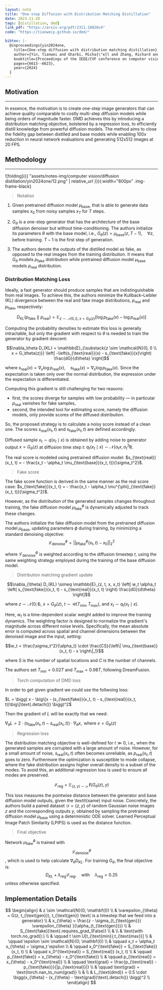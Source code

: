 ```yaml
---
layout: note
title: "One-step Diffusion with Distribution Matching Distillation"
date: 2023-11-20
tags: [distillation, dmd]
link_pdf: "https://arxiv.org/pdf/2311.18828v4"
code: "https://tianweiy.github.io/dmd/"

bibtex: |-
  @inproceedings{yin2024one,
    title={One-step diffusion with distribution matching distillation},
    author={Yin, Tianwei and Gharbi, Micha{\"e}l and Zhang, Richard and Shechtman, Eli and Durand, Fredo and Freeman, William T and Park, Taesung},
    booktitle={Proceedings of the IEEE/CVF conference on computer vision and pattern recognition},
    pages={6613--6623},
    year={2024}
  }
---
```


## Motivation

---

In essence, the motivation is to create one-step image generators that can achieve quality comparable to costly multi-step diffusion models while being orders of magnitude faster. DMD achieves this by introducing a distribution matching objective, bolstered by a regression loss, to efficiently distill knowledge from powerful diffusion models. The method aims to close the fidelity gap between distilled and base models while enabling 100x reduction in neural network evaluations and generating 512x512 images at 20 FPS.

## Methodology

---

![folding]({{ "assets/notes-img/computer vision/diffusion distillation/yin2024one/12.png" | relative_url }}){:width="800px" .img-frame-black}

> Notation

1. Given pretrained diffusion model $\mu_{\text{base}}$, that is able to generate data samples $x_0$ from noisy samples $x_T$ for $T$ steps.

2. $G_\theta$ is a one-step generator that has the architecture of the base diffusion denoiser but without time-conditioning. The authors initialize its parameters $\theta$ with the base model, i.e., $G_{\theta}(z) = \mu_{\text{base}}(z, T - 1), \quad \forall z$, before training. $T-1$ is the first step of generation.

3. The authors denote the outputs of the distilled model as fake, as opposed to the real images from the training distribution. It means that $G_{\theta}$ models $p_{\text{fake}}$ distribution while pretrained diffusion model $\mu_{\text{base}}$ models $p_{\text{real}}$ distribution.

### Distribution Matching Loss

Ideally, a fast generator should produce samples that are indistinguishable from real images.
To achieve this, the authors minimize the Kullback–Leibler (KL) divergence between the real and fake image distributions, $p_{\text{real}}$ and $p_{\text{fake}}$, respectively:

$$D_{KL}(p_{\text{fake}} \parallel p_{\text{real}}) = \mathbb{E}_{z \sim \mathcal{N}(0, I),\; x = G_{\theta}(z)} \left[ \log p_{\text{fake}}(x) - \log p_{\text{real}}(x) \right]$$

Computing the probability densities to estimate this loss is generally intractable, but only the gradient with respect to $\theta$ is needed to train the generator by gradient descent:

$$\nabla_\theta D_{KL} = \mathbb{E}_{\substack{z \sim \mathcal{N}(0, I) \\ x = G_\theta(z)}} \left[ -\left(s_{\text{real}}(x) - s_{\text{fake}}(x)\right) \frac{dG}{d\theta} \right]$$

$\text{where } s_{\text{real}}(x) = \nabla_x \log p_{\text{real}}(x), \quad s_{\text{fake}}(x) = \nabla_x \log p_{\text{fake}}(x)$.
Since the expectation is taken only over the normal distribution, the expression under the expectation is differentiated.

Computing this gradient is still challenging for two reasons:

- first, the scores diverge for samples with low probability — in particular $p_{\text{real}}$ vanishes for fake samples,
- second, the intended tool for estimating score, namely the diffusion models, only provide scores of the diffused distribution.

So, the proposed strategy is to calculate a noisy score instead of a clean one.
The scores $s_{\text{real}}(x_t, t)$ and $s_{\text{fake}}(x_t, t)$ are defined accordingly.

Diffused sample $x_t \sim q(x_t \mid x)$ is obtained by adding noise to generator output $x = G_\theta(z)$ at diffusion time step $t$: $q_t(x_t \mid x) \sim \mathcal{N}(\alpha_t x,\, \sigma_t^2 \mathbf{I})$.

The real score is modeled using pretrained diffusion model: $s_{\text{real}}(x_t, t) = - \frac{x_t - \alpha_t \mu_{\text{base}}(x_t, t)}{\sigma_t^2}$.

> Fake score

The fake score function is derived in the same manner as the real score case: $s_{\text{fake}}(x_t, t) = - \frac{x_t - \alpha_t \mu^{\phi}_{\text{fake}}(x_t, t)}{\sigma_t^2}$.

However, as the distribution of the generated samples changes throughout training, the fake diffusion model $\mu^{\phi}_{\text{fake}}$ is dynamically adjusted to track these changes.

The authors initialize the fake diffusion model from the pretrained diffusion model $\mu_{\text{base}}$, updating parameters $\phi$ during training, by minimizing a standard denoising objective:
$$\mathcal{L}^{\phi}_{\text{denoise}} = ||\mu^{\phi}_{\text{fake}}(x_t, t) - x_0||_2^2$$

where $\mathcal{L}^{\phi}_{\text{denoise}}$ is weighted according to the diffusion timestep $t$, using the same weighting strategy employed during the training of the base diffusion model.

> Distribution matching gradient update

$$\nabla_{\theta} D_{KL} \simeq \mathbb{E}_{z, t, x, x_t} \left[ w_t \alpha_t \left( s_{\text{fake}}(x_t, t) - s_{\text{real}}(x_t, t) \right) \frac{dG}{d\theta} \right]$$

where $z \sim \mathcal{N}(0; \mathbf{I})$, $x = G_{\theta}(z)$, $t \sim \mathcal{U}(T_{\min}, T_{\max})$, and $x_t \sim q_t(x_t \mid x)$.

Here, $w_t$ is a time-dependent scalar weight added to improve the training dynamics.
The weighting factor is designed to normalize the gradient's magnitude across different noise levels.
Specifically, the mean absolute error is computed across spatial and channel dimensions between the denoised image and the input, setting:

$$w_t = \frac{\sigma_t^2}{\alpha_t} \cdot \frac{CS}{\left\| \mu_{\text{base}}(x_t, t) - x \right\|_1}$$

where $S$ is the number of spatial locations and $C$ is the number of channels.

The authors set $T_{\min} = 0.02T$ and $T_{\max} = 0.98T$, following DreamFusion.

> Torch computation of DMD loss

In order to get given gradient we could use the follwoing loss:

$L = \bigg( x - \big\[x - (s_{\text{fake}}(x_t, t) - s_{\text{real}}(x_t, t))\big\]\text{.detach()} \bigg)^2$

Then the gradient of $L$ will be exactly that we need:

$\nabla_{\theta} L = 2 \cdot (s_{\text{fake}}(x_t, t) - s_{\text{real}}(x_t, t)) \cdot \nabla_{\theta} x, \text{  where  } x = G_{\theta}(z)$

> Regression loss

The distribution matching objective is well-defined for $t \gg 0$, i.e., when the generated samples are corrupted with a large amount of noise.
However, for a small amount of noise, $s_{\text{real}}(x_t, t)$ often becomes unreliable, as $p_{\text{real}}(x_t, t)$ goes to zero.
Furthermore the optimization is susceptible to mode collapse, where the fake distribution assigns higher overall density to a subset of the modes.
To avoid this, an additional regression loss is used to ensure all modes are preserved.

$$\mathcal{L}_{\text{reg}} = \mathbb{E}_{(z,y) \sim \mathcal{D}} \, \ell(G_{\theta}(z), y)$$

This loss measures the pointwise distance between the generator and base diffusion model outputs, given the \textit{same} input noise. Concretely, the authors build a paired dataset $\mathcal{D} = \{z, y\}$ of random Gaussian noise images $z$ and the corresponding outputs $y$, obtained by sampling the pretrained diffusion model $\mu_{\text{base}}$ using a deterministic ODE solver.
Learned Perceptual Image Patch Similarity (LPIPS) is used as the distance function.

> Final objective

Network $\mu_{\text{fake}}^{\phi}$ is trained with $$\mathcal{L}^{\phi}_{\text{denoise}}$$, which is used to help calculate $\nabla_{\theta} D_{KL}$.
For training $G_\theta$, the final objective is:
$$D_{KL} + \lambda_{\text{reg}} \mathcal{L}_{\text{reg}}, \quad \text{with} \quad \lambda_{\text{reg}} = 0.25$$ unless otherwise specified.

## Implementation Details

$$
\begin{align}
    & z \sim \mathcal{N}(0; \mathbf{I}) \\
    & \varepsilon_{\theta} = G(z, t_{\text{gen}}), t_{\text{gen}} \text{ is a timestep that we feed into a generator} \\
    & x_{\theta} = \frac{z - \sigma_{t_{\text{gen}}} \varepsilon_{\theta} }{\alpha_{t_{\text{gen}}}} \\
    & S_{\text{fake}}\text{.requires_grad_(False)} \\
    & \\
    & \text{with torch.no_grad():} \\
    & \qquad t \sim U[t_{\text{min}};t_{\text{max}}] \\
    & \qquad \epsilon \sim \mathcal{N}(0; \mathbf{I}) \\
    & \qquad x_t = \alpha_t x_{\theta} + \sigma_t \epsilon \\
    & \qquad x_0^{\text{fake}} = S_{\text{fake}} (x_t, t) \\
    & \qquad x_0^{\text{real}} = S_{\text{real}} (x_t, t) \\
    & \qquad p_{\text{fake}} = x_{\theta} - x_0^{\text{fake}} \\
    & \qquad p_{\text{real}} = x_{\theta} - x_0^{\text{real}} \\
    & \qquad \text{grad} = \frac{p_{\text{real}} - p_{\text{fake}}}{|p_{\text{real}}|} \\
    & \qquad \text{grad} = \text{torch.nan_to_num(grad)} \\
    & \\
    & L_{\text{dmd}} = 0.5 \cdot \bigg(x_{\theta} - (x_{\theta} - \text{grad})\text{.detach()} \bigg)^2 \\
\end{align}
$$
